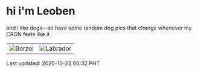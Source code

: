 # hi i'm Leoben

and i like dogs—so have some random dog pics that change whenever my CRON feels like it

|  |  |
|--------|----------|
| ![Borzoi](https://random-dog-vercel.vercel.app/api/random-borzoi?v=1761064343) | ![Labrador](https://random-dog-vercel.vercel.app/api/random-labrador?v=1761064343) |

Last updated: 2025-10-22 00:32 PHT
